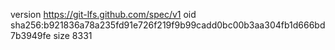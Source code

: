 version https://git-lfs.github.com/spec/v1
oid sha256:b921836a78a235fd91e726f219f9b99cadd0bc00b3aa304fb1d666bd7b3949fe
size 8331
